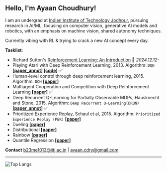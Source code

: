 ## Hello, I'm Ayaan Choudhury!

I am an undergrad at [Indian Institute of Technology Jodhpur](https://iitj.ac.in/), pursuing research in AI/ML, focusing on computer vision, generative AI models and robotics, with an emphasis on machine vision, shared autonomy techniques. 

Currently vibing with RL & trying to crack a new AI concept every day.

**Tasklist**:
- Richard Sutton's [Reinforcement Learning: An Introduction](http://incompleteideas.net/book/the-book.html) 🚧 *2024.12.12-*
- Playing Atari with Deep Reinforcement Learning, 2013. Algorithm: `DQN` **[[paper_annot]](https://github.com/tylertaewook/RLpapers/blob/main/DQN_annot.pdf) [[code]](https://github.com/tylertaewook/RLpapers/blob/main/DQN.ipynb)** ✅ 
- Human-level control through deep reinforcement learning, 2015. Algorithm: `DQN` **[[paper]](https://storage.googleapis.com/deepmind-media/dqn/DQNNaturePaper.pdf)**
- Multiagent Cooperation and Competition with Deep Reinforcement Learning **[[paper]](https://arxiv.org/pdf/1511.08779.pdf)** ✅ 
- Deep Recurrent Q-Learning for Partially Observable MDPs, Hausknecht and Stone, 2015. Algorithm: `Deep Recurrent Q-Learning(DRQN)` **[[paper_annot]](https://github.com/tylertaewook/RLpapers/blob/main/DRQN_annot.pdf)** ✅ 
- Prioritized Experience Replay, Schaul et al, 2015. Algorithm: `Prioritized Experience Replay (PER)` **[[paper]](https://arxiv.org/abs/1511.05952)**
- Dueling **[[paper]](https://arxiv.org/pdf/1511.06581.pdf)**
- Distributional **[[paper]](https://arxiv.org/pdf/1707.06887.pdf)**
- Rainbow **[[paper]](https://arxiv.org/abs/1710.02298)**
- Quantile Regression **[[paper]](https://arxiv.org/abs/1710.10044)**

**Contact**
[b23me1013@iitj.ac.in](mailto:b23me1013@iitj.ac.in) | [ayaan.cdry@gmail.com](mailto:ayaan.cdry@gmail.com)


---

![Top Langs](https://github-readme-stats.vercel.app/api/top-langs/?username=ayaancdry&layout=compact&theme=radical)

